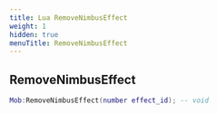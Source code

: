 ```yaml
---
title: Lua RemoveNimbusEffect
weight: 1
hidden: true
menuTitle: RemoveNimbusEffect
---
```

## RemoveNimbusEffect
```lua
Mob:RemoveNimbusEffect(number effect_id); -- void
```